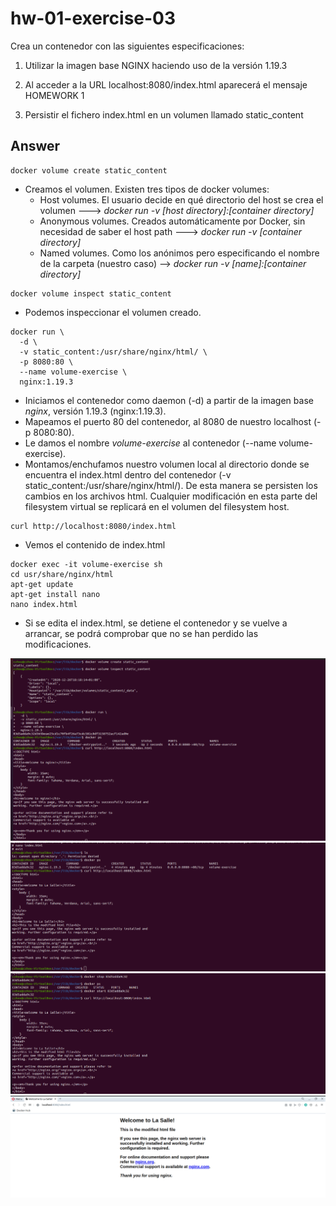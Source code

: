 # hw-01-exercise-03

Crea un contenedor con las siguientes especificaciones:
1. Utilizar la imagen base NGINX haciendo uso de la versión 1.19.3

2. Al acceder a la URL localhost:8080/index.html aparecerá el mensaje
HOMEWORK 1

3. Persistir el fichero index.html en un volumen llamado static_content


## Answer

~~~~
docker volume create static_content
~~~~
- Creamos el volumen. Existen tres tipos de docker volumes:
  - Host volumes. El usuario decide en qué directorio del host se crea el volumen ---> _docker run -v [host directory]:[container directory]_
  - Anonymous volumes. Creados automáticamente por Docker, sin necesidad de saber el host path ---> _docker run -v [container directory]_
  - Named volumes. Como los anónimos pero especificando el nombre de la carpeta (nuestro caso) --> _docker run -v [name]:[container directory]_

~~~~
docker volume inspect static_content
~~~~
- Podemos inspeccionar el volumen creado.

~~~~
docker run \
  -d \
  -v static_content:/usr/share/nginx/html/ \
  -p 8080:80 \
  --name volume-exercise \
  nginx:1.19.3
~~~~
- Iniciamos el contenedor como daemon (-d) a partir de la imagen base _nginx_, versión 1.19.3 (nginx:1.19.3).
- Mapeamos el puerto 80 del contenedor, al 8080 de nuestro localhost (-p 8080:80).
- Le damos el nombre _volume-exercise_ al contenedor (--name volume-exercise).
- Montamos/enchufamos nuestro volumen local al directorio donde se encuentra el index.html dentro del contenedor (-v static_content:/usr/share/nginx/html/). De esta manera se persisten los cambios en los archivos html. Cualquier modificación en esta parte del filesystem virtual se replicará en el volumen del filesystem host.

~~~~
curl http://localhost:8080/index.html
~~~~
- Vemos el contenido de index.html

~~~~
docker exec -it volume-exercise sh
cd usr/share/nginx/html
apt-get update
apt-get install nano
nano index.html
~~~~
- Si se edita el index.html, se detiene el contenedor y se vuelve a arrancar, se podrá comprobar que no se han perdido las modificaciones.

![image](./images/screenshot_1.png)
![image](./images/screenshot_2.png)
![image](./images/screenshot_3.png)
![image](./images/screenshot_4.png)

